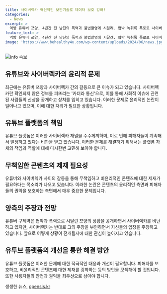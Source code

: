 ```yaml
---
title: 사이버렉카 혁신적인 보안기술로 데이터 보호 강화!
categories:
  - News
excerpt: >
  먹방 유튜버 쯔양, 4년간 전 남친의 폭력과 불법촬영에 시달려. 협박 녹취록 폭로로 사이버렉카 파문. 사이버렉카, 무책임한 콘텐츠 퍼뜨림. 유튜브 플랫폼 논란에 관심 집중.
feature_text: >
  먹방 유튜버 쯔양, 4년간 전 남친의 폭력과 불법촬영에 시달려. 협박 녹취록 폭로로 사이버렉카 파문. 사이버렉카, 무책임한 콘텐츠 퍼뜨림. 유튜브 플랫폼 논란에 관심 집중.
image: 'https://www.behealthy4u.com/wp-content/uploads/2024/06/news.jpg'
---
```


<p><img src="https://www.behealthy4u.com/wp-content/uploads/2024/06/news.jpg" alt="info 속보" /></p>

<h2 data-ke-size="size26">유튜브와 사이버렉카의 윤리적 문제</h2>

<p data-ke-size="size16">최근에는 유튜버 쯔양과 사이버렉카 간의 갈등으로 큰 이슈가 되고 있습니다. 사이버렉카란 확인되지 않은 정보를 퍼뜨리는 '카더라 통신'으로, 이를 통해 사회적 이슈에 관련된 사람들의 신상을 공개하고 상처를 입히고 있습니다. 이러한 문제로 윤리적인 논란이 일어나고 있으며, 이에 대한 처리가 필요한 상황입니다.</p>

<h2 data-ke-size="size26">유튜브 플랫폼의 책임</h2>

<p data-ke-size="size16">유튜브 플랫폼은 이러한 사이버렉카 채널을 수수께끼하며, 이로 인해 피해자들이 계속해서 발생하고 있다는 비판을 받고 있습니다. 이러한 문제를 해결하기 위해서는 플랫폼 자체의 책임과 역할에 대해 다시한번 고민해 보아야 합니다.</p>

<h2 data-ke-size="size26">무책임한 콘텐츠의 제재 필요성</h2>

<p data-ke-size="size16">유튜버와 사이버렉카 사이의 갈등을 통해 무책임하고 비윤리적인 콘텐츠에 대한 제재가 필요하다는 목소리가 나오고 있습니다. 이러한 논란은 콘텐츠의 윤리적인 측면과 피해자들의 권익을 보호하는 측면에서 매우 중요한 문제입니다.</p>

<h2 data-ke-size="size26">양측의 주장과 전망</h2>

<p data-ke-size="size16">유튜버 구제역은 협박과 폭력으로 시달린 쯔양의 상황을 공개하면서 사이버렉카를 비난하고 있지만, 사이버렉카는 반대로 그의 주장을 부인하면서 자신들의 입장을 주장하고 있습니다. 앞으로 어떻게 상황이 전개될지에 대한 관심이 높아지고 있습니다.</p>

<h2 data-ke-size="size26">유투브 플랫폼의 개선을 통한 해결 방안</h2>

<p data-ke-size="size16">유튜브 플랫폼은 이러한 문제에 대한 적극적인 대응과 개선이 필요합니다. 피해자를 보호하고, 비윤리적인 콘텐츠에 대한 제재를 강화하는 등의 방안을 모색해야 할 것입니다. 또한 사용자들의 안전과 권익을 최우선으로 삼아야 합니다.</p>
생생한 뉴스, <a href="https://opensis.kr" rel="dofollow">opensis.kr</a>


